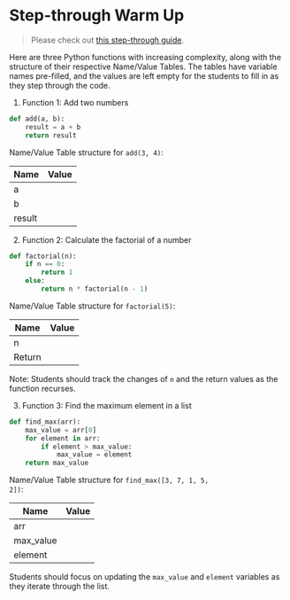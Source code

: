 # Step-through Warm Up

> Please check out [this step-through guide](https://docs.google.com/document/d/1615aiD8QtIsuCSR9zkAM7rGcP0vIzLsPQOgx-Wj_zCw/edit?usp=sharing).

Here are three Python functions with increasing complexity, along with the structure of their respective Name/Value Tables. The tables have variable names pre-filled, and the values are left empty for the students to fill in as they step through the code.

1. Function 1: Add two numbers

```python
def add(a, b):
    result = a + b
    return result
```

Name/Value Table structure for <code>add(3, 4)</code>:

| Name   | Value |
|--------|-------|
| a      |       |
| b      |       |
| result |       |

2. Function 2: Calculate the factorial of a number

```python
def factorial(n):
    if n == 0:
        return 1
    else:
        return n * factorial(n - 1)
```

Name/Value Table structure for <code>factorial(5)</code>:

| Name   | Value |
|--------|-------|
| n      |       |
| Return |       |

Note: Students should track the changes of <code>n</code> and the return values as the function recurses.

3. Function 3: Find the maximum element in a list

```python
def find_max(arr):
    max_value = arr[0]
    for element in arr:
        if element > max_value:
            max_value = element
    return max_value
```

Name/Value Table structure for <code>find_max([3, 7, 1, 5, 2])</code>:

| Name      | Value |
|-----------|-------|
| arr       |       |
| max_value |       |
| element   |       |

Students should focus on updating the <code>max_value</code> and <code>element</code> variables as they iterate through the list.
